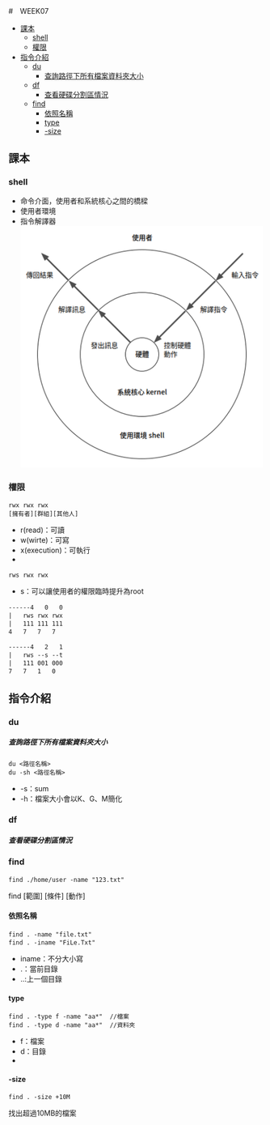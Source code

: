 #　WEEK07

- [課本](#課本)
  - [shell](#shell)
  - [權限](#權限)
- [指令介紹](#指令介紹)
  - [du](#du)
      - [查詢路徑下所有檔案資料夾大小](#查詢路徑下所有檔案資料夾大小)
  - [df](#df)
      - [查看硬碟分割區情況](#查看硬碟分割區情況)
  - [find](#find)
    - [依照名稱](#依照名稱)
    - [type](#type)
    - [-size](#-size)


## 課本
### shell
- 命令介面，使用者和系統核心之間的橋樑
- 使用者環境
- 指令解譯器
![shell](pic\shell.png)

### 權限
```
rwx rwx rwx
[擁有者][群組][其他人]
```
- r(read)：可讀
- w(wirte)：可寫
- x(execution)：可執行
- 
```
rws rwx rwx
```
- s：可以讓使用者的權限臨時提升為root

```
------4   0   0
|   rws rwx rwx
|   111 111 111
4   7   7   7
```
```
------4   2   1
|   rws --s --t
|   111 001 000
7   7   1   0
```

## 指令介紹

### du
##### 查詢路徑下所有檔案資料夾大小
```
du <路徑名稱>
du -sh <路徑名稱>
```
- -s：sum
- -h：檔案大小會以K、G、M簡化

### df
##### 查看硬碟分割區情況

### find
```
find ./home/user -name "123.txt"
```
find [範圍] [條件] [動作]

#### 依照名稱
```
find . -name "file.txt"
find . -iname "FiLe.Txt"
```
- iname：不分大小寫
- .：當前目錄
- ..:上一個目錄
  
#### type   
```
find . -type f -name "aa*"  //檔案
find . -type d -name "aa*"  //資料夾
```
- f：檔案
- d：目錄
- 
#### -size
```
find . -size +10M
```
找出超過10MB的檔案




